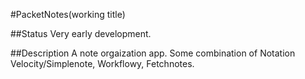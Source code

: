 #PacketNotes(working title)

##Status
Very early development.

##Description
A note orgaization app. Some combination of Notation Velocity/Simplenote, Workflowy, Fetchnotes.
